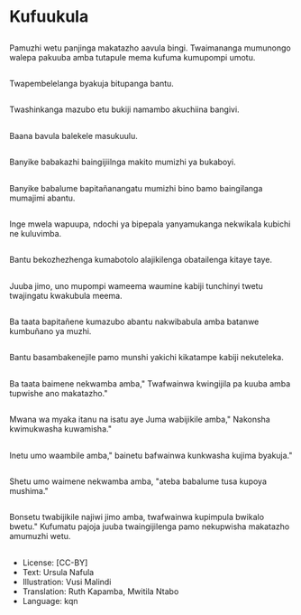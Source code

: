 # Kufuukula

##
Pamuzhi wetu panjinga makatazho aavula bingi. Twaimananga mumunongo walepa pakuuba amba tutapule mema kufuma kumupompi umotu.

##
Twapembelelanga byakuja bitupanga bantu.

##
Twashinkanga mazubo etu bukiji namambo akuchiina bangivi.

##
Baana bavula balekele masukuulu.

##
Banyike babakazhi baingijiilnga makito mumizhi ya bukaboyi.

##
Banyike babalume bapitañanangatu mumizhi bino bamo baingilanga mumajimi abantu.

##
Inge mwela wapuupa, ndochi ya bipepala yanyamukanga nekwikala kubichi ne kuluvimba.

##
Bantu bekozhezhenga kumabotolo alajikilenga obatailenga kitaye taye.

##
Juuba jimo, uno mupompi wameema waumine kabiji tunchinyi twetu twajingatu kwakubula meema.

##
Ba taata bapitañene kumazubo abantu nakwibabula amba batanwe kumbuñano ya muzhi.

##
Bantu basambakenejile pamo munshi yakichi kikatampe kabiji nekuteleka.

##
Ba taata baimene nekwamba amba," Twafwainwa kwingijila pa kuuba amba tupwishe ano makatazho."

##
Mwana wa myaka itanu na isatu aye Juma wabijikile amba," Nakonsha kwimukwasha kuwamisha."

##
Inetu umo waambile amba," bainetu bafwainwa kunkwasha kujima byakuja."

##
Shetu umo waimene nekwamba amba, "ateba babalume tusa kupoya mushima."

##
Bonsetu twabijikile najiwi jimo amba, twafwainwa kupimpula bwikalo bwetu." Kufumatu pajoja juuba twaingijilenga pamo nekupwisha makatazho amumuzhi wetu.

##
* License: [CC-BY]
* Text: Ursula Nafula
* Illustration: Vusi Malindi
* Translation: Ruth Kapamba, Mwitila Ntabo
* Language: kqn
